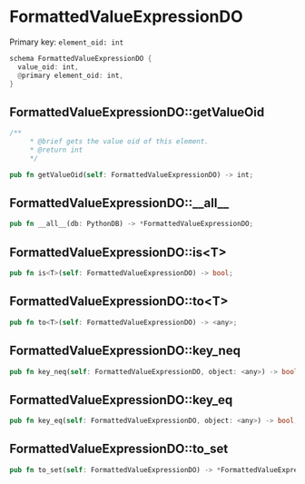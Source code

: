 # FormattedValueExpressionDO

Primary key: `element_oid: int`

```rust
schema FormattedValueExpressionDO {
  value_oid: int,
  @primary element_oid: int,
}
```
## FormattedValueExpressionDO::getValueOid

```rust
/**
     * @brief gets the value oid of this element.
     * @return int
     */
```
```rust
pub fn getValueOid(self: FormattedValueExpressionDO) -> int;
```
## FormattedValueExpressionDO::\_\_all\_\_

```rust
pub fn __all__(db: PythonDB) -> *FormattedValueExpressionDO;
```
## FormattedValueExpressionDO::is\<T\>

```rust
pub fn is<T>(self: FormattedValueExpressionDO) -> bool;
```
## FormattedValueExpressionDO::to\<T\>

```rust
pub fn to<T>(self: FormattedValueExpressionDO) -> <any>;
```
## FormattedValueExpressionDO::key\_neq

```rust
pub fn key_neq(self: FormattedValueExpressionDO, object: <any>) -> bool;
```
## FormattedValueExpressionDO::key\_eq

```rust
pub fn key_eq(self: FormattedValueExpressionDO, object: <any>) -> bool;
```
## FormattedValueExpressionDO::to\_set

```rust
pub fn to_set(self: FormattedValueExpressionDO) -> *FormattedValueExpressionDO;
```
